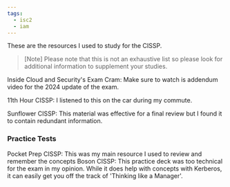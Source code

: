 ```yaml
---
tags:
  - isc2
  - iam
---
```

These are the resources I used to study for the CISSP. 
> [Note] 
> Please note that this is not an exhaustive list so please look for additional information to supplement your studies. 

Inside Cloud and Security's Exam Cram:
	Make sure to watch is addendum video for the 2024 update of the exam.

11th Hour CISSP:
	I listened to this on the car during my commute. 

Sunflower CISSP: 
	This material was effective for a final review but I found it to contain redundant information.

### Practice Tests

Pocket Prep CISSP:
	This was my main resource I used to review and remember the concepts 
Boson CISSP:
	This practice deck was too technical for the exam in my opinion. While it does help with concepts with Kerberos, it can easily get you off the track of 'Thinking like a Manager'.

